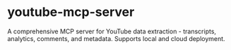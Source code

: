 # youtube-mcp-server
A comprehensive MCP server for YouTube data extraction - transcripts, analytics, comments, and metadata. Supports local and cloud deployment.
